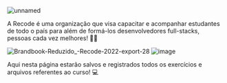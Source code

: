 ![unnamed](https://github.com/FelipEspessoto/recodePro/assets/98137286/c7555c55-4b9a-4db2-8b80-bc3049e4e909)

A Recode é uma organização que visa capacitar e acompanhar estudantes de todo o país para além de formá-los desenvolvedores full-stacks, pessoas cada vez melhores! 🤟🏻 

![Brandbook-Reduzido_-Recode-2022-export-28](https://github.com/FelipEspessoto/recodePro/assets/98137286/1507102c-2404-4da3-af9c-661062dab0dc)
![image](https://github.com/FelipEspessoto/recodePro/assets/98137286/1f00ce33-e32f-45a3-8148-a551ad1d865d)

Aqui nesta página estarão salvos e registrados todos os exercícios e arquivos referentes ao curso! 💻
